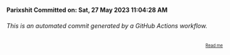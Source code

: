 **Parixshit Committed on: Sat, 27 May 2023 11:04:28 AM** <!-- cd6cbaa8-8a5d-40dc-86f3-2777e6eb6d7f -->

###### This is an automated commit generated by a GitHub Actions workflow.

<div align="right"><sub><sup><a href="https://github.com/Parixshit/AutoCommit.git">Read me</a></sup></sub></div>
